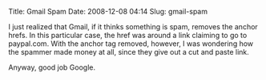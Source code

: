 Title: Gmail Spam
Date: 2008-12-08 04:14
Slug: gmail-spam

I just realized that Gmail, if it thinks something is spam, removes the
anchor hrefs. In this particular case, the href was around a link
claiming to go to paypal.com. With the anchor tag removed, however, I
was wondering how the spammer made money at all, since they give out a
cut and paste link.

Anyway, good job Google.

